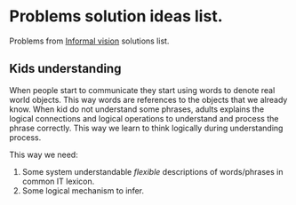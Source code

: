 # Problems solution ideas list.
Problems from [Informal vision](https://github.com/menta/menta-0.3/blob/master/doc/informal/vision-informal.md) solutions list.

## Kids understanding
When people start to communicate they start using words to denote real world objects. This way words are references to
the objects that we already know. When kid do not understand some phrases, adults explains the logical connections and
logical operations to understand and process the phrase correctly. This way we learn to think logically during understanding process.

This way we need:

 1. Some system understandable *flexible* descriptions of words/phrases in common IT lexicon.
 1. Some logical mechanism to infer.
